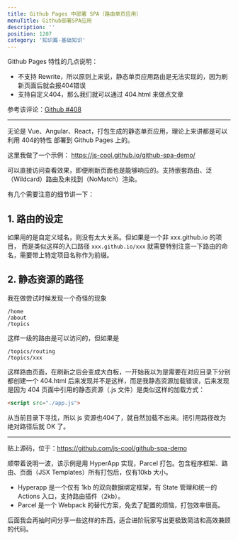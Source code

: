 ```yaml
---
title: Github Pages 中部署 SPA（路由单页应用）
menuTitle: Github部署SPA应用
description: ''
position: 1207
category: '知识篇-基础知识'
---
```


Github Pages 特性的几点说明：

- 不支持 Rewrite，所以原则上来说，静态单页应用路由是无法实现的，因为刷新页面后就会报404错误
- 支持自定义404，那么我们就可以通过 404.html 来做点文章

参考该评论：[Github #408](https://github.com/isaacs/github/issues/408#issuecomment-216721113)

---

无论是 Vue、Angular、React，打包生成的静态单页应用，理论上来讲都是可以利用 404的特性 部署到 Github Pages 上的。

这里我做了一个示例： <https://js-cool.github.io/github-spa-demo/>

可以直接访问查看效果，即便刷新页面也是能够响应的。支持嵌套路由、泛（Wildcard）路由及未找到（NoMatch）渲染。

有几个需要注意的细节讲一下：

## 1. 路由的设定

如果用的是自定义域名，则没有太大关系。但如果是一个非 xxx.github.io 的项目， 而是类似这样的入口路径 `xxx.github.io/xxx` 就需要特别注意一下路由的命名，需要带上特定项目名称作为前缀。

## 2. 静态资源的路径

我在做尝试时候发现一个奇怪的现象

```
/home
/about
/topics
```
这样一级的路由是可以访问的，但如果是

```
/topics/routing
/topics/xxx
```

这样路由页面，在刷新之后会变成大白板，一开始我以为是需要在对应目录下分别都创建一个 404.html 后来发现并不是这样，而是我静态资源加载错误，后来发现是因为 404 页面中引用的静态资源（.js 文件）是类似这样的加载方式：

```html
<script src="./app.js">
```

从当前目录下寻找，所以 js 资源也404了，就自然加载不出来。把引用路径改为绝对路径后就 OK 了。

---

贴上源码，位于：<https://github.com/js-cool/github-spa-demo>

顺带着说明一波，该示例是用 HyperApp 实现，Parcel 打包。包含程序框架、路由、页面（JSX Templates）所有打包后，仅有10kb 大小。

- Hyperapp 是一个仅有 1kb 的双向数据绑定框架，有 State 管理和统一的 Actions 入口，支持路由插件（2kb）。
- Parcel 是一个 Webpack 的替代方案，免去了配置的烦恼，打包效率很高。

后面我会再抽时间分享一些这样的东西，适合进阶玩家写出更极致简洁和高效兼顾的代码。
